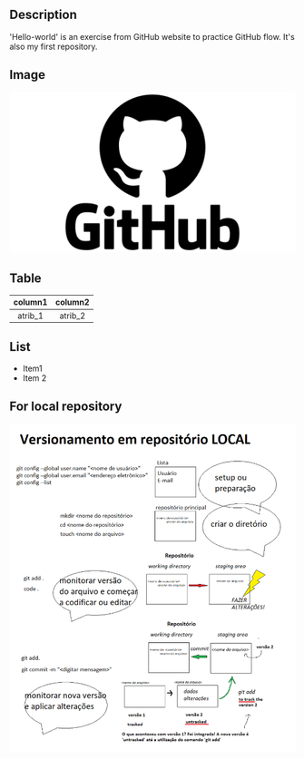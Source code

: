 ## Description
'Hello-world' is an exercise from GitHub website to practice GitHub flow. It's also my first repository.



## Image

![alt text](image.png)


## Table

|column1|column2|
|:---:|:---:|
|atrib_1|atrib_2|

## List
- Item1
- Item 2

## For local repository

![alt text](image-1.png)